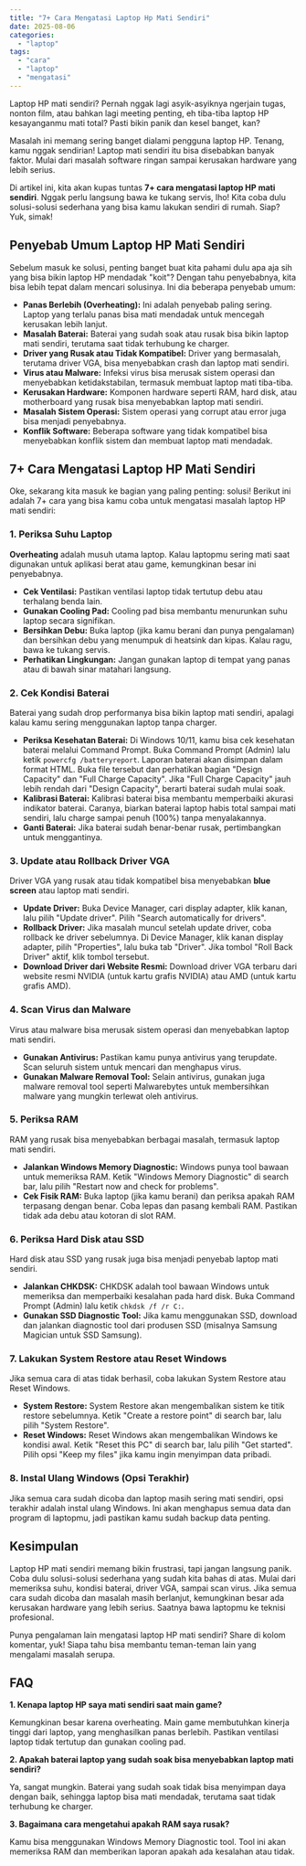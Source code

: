 ```yaml
---
title: "7+ Cara Mengatasi Laptop Hp Mati Sendiri"
date: 2025-08-06
categories: 
  - "laptop"
tags: 
  - "cara"
  - "laptop"
  - "mengatasi"
---
```


Laptop HP mati sendiri? Pernah nggak lagi asyik-asyiknya ngerjain tugas, nonton film, atau bahkan lagi meeting penting, eh tiba-tiba laptop HP kesayanganmu mati total? Pasti bikin panik dan kesel banget, kan?

Masalah ini memang sering banget dialami pengguna laptop HP. Tenang, kamu nggak sendirian! Laptop mati sendiri itu bisa disebabkan banyak faktor. Mulai dari masalah software ringan sampai kerusakan hardware yang lebih serius.

Di artikel ini, kita akan kupas tuntas **7+ cara mengatasi laptop HP mati sendiri**. Nggak perlu langsung bawa ke tukang servis, lho! Kita coba dulu solusi-solusi sederhana yang bisa kamu lakukan sendiri di rumah. Siap? Yuk, simak!

## Penyebab Umum Laptop HP Mati Sendiri

Sebelum masuk ke solusi, penting banget buat kita pahami dulu apa aja sih yang bisa bikin laptop HP mendadak "koit"? Dengan tahu penyebabnya, kita bisa lebih tepat dalam mencari solusinya. Ini dia beberapa penyebab umum:

- **Panas Berlebih (Overheating):** Ini adalah penyebab paling sering. Laptop yang terlalu panas bisa mati mendadak untuk mencegah kerusakan lebih lanjut.
- **Masalah Baterai:** Baterai yang sudah soak atau rusak bisa bikin laptop mati sendiri, terutama saat tidak terhubung ke charger.
- **Driver yang Rusak atau Tidak Kompatibel:** Driver yang bermasalah, terutama driver VGA, bisa menyebabkan crash dan laptop mati sendiri.
- **Virus atau Malware:** Infeksi virus bisa merusak sistem operasi dan menyebabkan ketidakstabilan, termasuk membuat laptop mati tiba-tiba.
- **Kerusakan Hardware:** Komponen hardware seperti RAM, hard disk, atau motherboard yang rusak bisa menyebabkan laptop mati sendiri.
- **Masalah Sistem Operasi:** Sistem operasi yang corrupt atau error juga bisa menjadi penyebabnya.
- **Konflik Software:** Beberapa software yang tidak kompatibel bisa menyebabkan konflik sistem dan membuat laptop mati mendadak.

## 7+ Cara Mengatasi Laptop HP Mati Sendiri

Oke, sekarang kita masuk ke bagian yang paling penting: solusi! Berikut ini adalah 7+ cara yang bisa kamu coba untuk mengatasi masalah laptop HP mati sendiri:

### 1\. Periksa Suhu Laptop

**Overheating** adalah musuh utama laptop. Kalau laptopmu sering mati saat digunakan untuk aplikasi berat atau game, kemungkinan besar ini penyebabnya.

- **Cek Ventilasi:** Pastikan ventilasi laptop tidak tertutup debu atau terhalang benda lain.
- **Gunakan Cooling Pad:** Cooling pad bisa membantu menurunkan suhu laptop secara signifikan.
- **Bersihkan Debu:** Buka laptop (jika kamu berani dan punya pengalaman) dan bersihkan debu yang menumpuk di heatsink dan kipas. Kalau ragu, bawa ke tukang servis.
- **Perhatikan Lingkungan:** Jangan gunakan laptop di tempat yang panas atau di bawah sinar matahari langsung.

### 2\. Cek Kondisi Baterai

Baterai yang sudah drop performanya bisa bikin laptop mati sendiri, apalagi kalau kamu sering menggunakan laptop tanpa charger.

- **Periksa Kesehatan Baterai:** Di Windows 10/11, kamu bisa cek kesehatan baterai melalui Command Prompt. Buka Command Prompt (Admin) lalu ketik `powercfg /batteryreport`. Laporan baterai akan disimpan dalam format HTML. Buka file tersebut dan perhatikan bagian "Design Capacity" dan "Full Charge Capacity". Jika "Full Charge Capacity" jauh lebih rendah dari "Design Capacity", berarti baterai sudah mulai soak.
- **Kalibrasi Baterai:** Kalibrasi baterai bisa membantu memperbaiki akurasi indikator baterai. Caranya, biarkan baterai laptop habis total sampai mati sendiri, lalu charge sampai penuh (100%) tanpa menyalakannya.
- **Ganti Baterai:** Jika baterai sudah benar-benar rusak, pertimbangkan untuk menggantinya.

### 3\. Update atau Rollback Driver VGA

Driver VGA yang rusak atau tidak kompatibel bisa menyebabkan **blue screen** atau laptop mati sendiri.

- **Update Driver:** Buka Device Manager, cari display adapter, klik kanan, lalu pilih "Update driver". Pilih "Search automatically for drivers".
- **Rollback Driver:** Jika masalah muncul setelah update driver, coba rollback ke driver sebelumnya. Di Device Manager, klik kanan display adapter, pilih "Properties", lalu buka tab "Driver". Jika tombol "Roll Back Driver" aktif, klik tombol tersebut.
- **Download Driver dari Website Resmi:** Download driver VGA terbaru dari website resmi NVIDIA (untuk kartu grafis NVIDIA) atau AMD (untuk kartu grafis AMD).

### 4\. Scan Virus dan Malware

Virus atau malware bisa merusak sistem operasi dan menyebabkan laptop mati sendiri.

- **Gunakan Antivirus:** Pastikan kamu punya antivirus yang terupdate. Scan seluruh sistem untuk mencari dan menghapus virus.
- **Gunakan Malware Removal Tool:** Selain antivirus, gunakan juga malware removal tool seperti Malwarebytes untuk membersihkan malware yang mungkin terlewat oleh antivirus.

### 5\. Periksa RAM

RAM yang rusak bisa menyebabkan berbagai masalah, termasuk laptop mati sendiri.

- **Jalankan Windows Memory Diagnostic:** Windows punya tool bawaan untuk memeriksa RAM. Ketik "Windows Memory Diagnostic" di search bar, lalu pilih "Restart now and check for problems".
- **Cek Fisik RAM:** Buka laptop (jika kamu berani) dan periksa apakah RAM terpasang dengan benar. Coba lepas dan pasang kembali RAM. Pastikan tidak ada debu atau kotoran di slot RAM.

### 6\. Periksa Hard Disk atau SSD

Hard disk atau SSD yang rusak juga bisa menjadi penyebab laptop mati sendiri.

- **Jalankan CHKDSK:** CHKDSK adalah tool bawaan Windows untuk memeriksa dan memperbaiki kesalahan pada hard disk. Buka Command Prompt (Admin) lalu ketik `chkdsk /f /r C:`.
- **Gunakan SSD Diagnostic Tool:** Jika kamu menggunakan SSD, download dan jalankan diagnostic tool dari produsen SSD (misalnya Samsung Magician untuk SSD Samsung).

### 7\. Lakukan System Restore atau Reset Windows

Jika semua cara di atas tidak berhasil, coba lakukan System Restore atau Reset Windows.

- **System Restore:** System Restore akan mengembalikan sistem ke titik restore sebelumnya. Ketik "Create a restore point" di search bar, lalu pilih "System Restore".
- **Reset Windows:** Reset Windows akan mengembalikan Windows ke kondisi awal. Ketik "Reset this PC" di search bar, lalu pilih "Get started". Pilih opsi "Keep my files" jika kamu ingin menyimpan data pribadi.

### 8\. Instal Ulang Windows (Opsi Terakhir)

Jika semua cara sudah dicoba dan laptop masih sering mati sendiri, opsi terakhir adalah instal ulang Windows. Ini akan menghapus semua data dan program di laptopmu, jadi pastikan kamu sudah backup data penting.

## Kesimpulan

Laptop HP mati sendiri memang bikin frustrasi, tapi jangan langsung panik. Coba dulu solusi-solusi sederhana yang sudah kita bahas di atas. Mulai dari memeriksa suhu, kondisi baterai, driver VGA, sampai scan virus. Jika semua cara sudah dicoba dan masalah masih berlanjut, kemungkinan besar ada kerusakan hardware yang lebih serius. Saatnya bawa laptopmu ke teknisi profesional.

Punya pengalaman lain mengatasi laptop HP mati sendiri? Share di kolom komentar, yuk! Siapa tahu bisa membantu teman-teman lain yang mengalami masalah serupa.

## FAQ

**1\. Kenapa laptop HP saya mati sendiri saat main game?**

Kemungkinan besar karena overheating. Main game membutuhkan kinerja tinggi dari laptop, yang menghasilkan panas berlebih. Pastikan ventilasi laptop tidak tertutup dan gunakan cooling pad.

**2\. Apakah baterai laptop yang sudah soak bisa menyebabkan laptop mati sendiri?**

Ya, sangat mungkin. Baterai yang sudah soak tidak bisa menyimpan daya dengan baik, sehingga laptop bisa mati mendadak, terutama saat tidak terhubung ke charger.

**3\. Bagaimana cara mengetahui apakah RAM saya rusak?**

Kamu bisa menggunakan Windows Memory Diagnostic tool. Tool ini akan memeriksa RAM dan memberikan laporan apakah ada kesalahan atau tidak.
